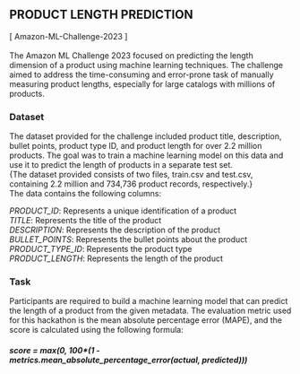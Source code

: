 ## PRODUCT LENGTH PREDICTION
[ Amazon-ML-Challenge-2023 ]<br><br>
The Amazon ML Challenge 2023 focused on predicting the length dimension of a product using machine learning techniques. The challenge aimed to address the time-consuming and error-prone task of manually measuring product lengths, especially for large catalogs with millions of products.

### Dataset
The dataset provided for the challenge included product title, description, bullet points, product type ID, and product length for over 2.2 million products. The goal was to train a machine learning model on this data and use it to predict the length of products in a separate test set.<br>
{The dataset provided consists of two files, train.csv and test.csv, containing 2.2 million and 734,736 product records, respectively.} <br>
The data contains the following columns:<br>

_PRODUCT_ID_: Represents a unique identification of a product<br>
_TITLE_: Represents the title of the product<br>
_DESCRIPTION_: Represents the description of the product<br>
_BULLET_POINTS_: Represents the bullet points about the product<br>
_PRODUCT_TYPE_ID_: Represents the product type<br>
_PRODUCT_LENGTH_: Represents the length of the product

### Task
Participants are required to build a machine learning model that can predict the length of a product from the given metadata. The evaluation metric used for this hackathon is the mean absolute percentage error (MAPE), and the score is calculated using the following formula:<br>

#### _score = max(0, 100*(1 - metrics.mean_absolute_percentage_error(actual, predicted)))_



